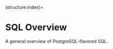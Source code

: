 (structure:index)=
# SQL Overview

A general overview of PostgreSQL-flavored SQL.

```{tableofcontents}
```
